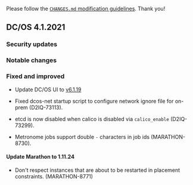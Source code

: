 Please follow the [`CHANGES.md` modification guidelines](https://github.com/dcos/dcos/wiki/CHANGES.md-guidelines). Thank you!

## DC/OS 4.1.2021


### Security updates


### Notable changes


### Fixed and improved

* Update DC/OS UI to [v6.1.19](https://github.com/dcos/dcos-ui/releases/tag/v6.1.19)

* Fixed dcos-net startup script to configure network ignore file for on-prem (D2IQ-73113).

* etcd is now disabled when calico is disabled via `calico_enable` (D2IQ-73299).

* Metronome jobs support double `-` characters in job ids (MARATHON-8730).

#### Update Marathon to 1.11.24

* Don't respect instances that are about to be restarted in placement constraints. (MARATHON-8771)
